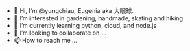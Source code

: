 - 👋 Hi, I’m @yungchiau, Eugenia aka 大眼球.
- 👀 I’m interested in gardening, handmade, skating and hiking
- 🌱 I’m currently learning python, cloud, and node.js
- 💞️ I’m looking to collaborate on ...
- 📫 How to reach me ...

<!---
yungchiau/yungchiau is a ✨ special ✨ repository because its `README.md` (this file) appears on your GitHub profile.
You can click the Preview link to take a look at your changes.
--->
